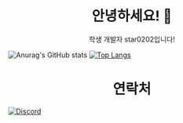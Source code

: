 <p align="center">
  <h1 align="center">안녕하세요! 👋</h2>
  <p align="center">학생 개발자 star0202입니다!</p>
</p>

![Anurag's GitHub stats](https://github-readme-stats.vercel.app/api?username=star0202&show_icons=true&theme=radical)
[![Top Langs](https://github-readme-stats.vercel.app/api/top-langs/?username=star0202&theme=radical&layout=compact)](https://github.com/anuraghazra/github-readme-stats)

<p align="center">
<h1 align="center">연락처</h2>
<a href="https://discord.com/users/798690702635827200"><img src="https://cdn.iconscout.com/icon/free/png-256/discord-2474808-2056094.png" alt="Discord"/></a>
